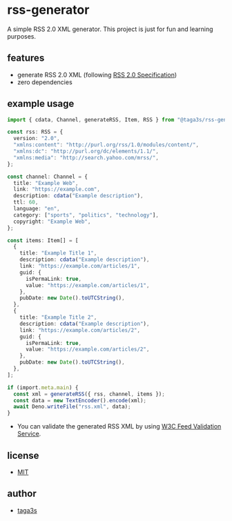 # rss-generator

A simple RSS 2.0 XML generator. This project is just for fun and learning
purposes.

## features

- generate RSS 2.0 XML (following
  [RSS 2.0 Specification](https://www.rssboard.org/rss-specification))
- zero dependencies

## example usage

```ts
import { cdata, Channel, generateRSS, Item, RSS } from "@taga3s/rss-generator";

const rss: RSS = {
  version: "2.0",
  "xmlns:content": "http://purl.org/rss/1.0/modules/content/",
  "xmlns:dc": "http://purl.org/dc/elements/1.1/",
  "xmlns:media": "http://search.yahoo.com/mrss/",
};

const channel: Channel = {
  title: "Example Web",
  link: "https://example.com",
  description: cdata("Example description"),
  ttl: 60,
  language: "en",
  category: ["sports", "politics", "technology"],
  copyright: "Example Web",
};

const items: Item[] = [
  {
    title: "Example Title 1",
    description: cdata("Example description"),
    link: "https://example.com/articles/1",
    guid: {
      isPermaLink: true,
      value: "https://example.com/articles/1",
    },
    pubDate: new Date().toUTCString(),
  },
  {
    title: "Example Title 2",
    description: cdata("Example description"),
    link: "https://example.com/articles/2",
    guid: {
      isPermaLink: true,
      value: "https://example.com/articles/2",
    },
    pubDate: new Date().toUTCString(),
  },
];

if (import.meta.main) {
  const xml = generateRSS({ rss, channel, items });
  const data = new TextEncoder().encode(xml);
  await Deno.writeFile("rss.xml", data);
}
```

- You can validate the generated RSS XML by using
  [W3C Feed Validation Service](https://validator.w3.org/feed/).

## license

- [MIT](https://github.com/taga3s/rss-generator/blob/main/LICENSE)

## author

- [taga3s](https://github.com/taga3s)
